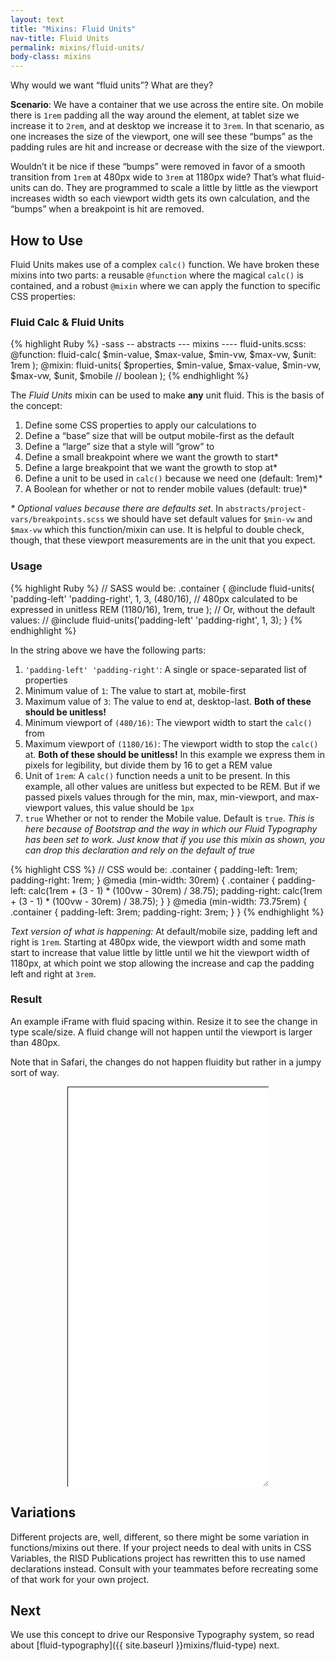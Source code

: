 ```yaml
---
layout: text
title: "Mixins: Fluid Units"
nav-title: Fluid Units
permalink: mixins/fluid-units/
body-class: mixins
---
```


Why would we want “fluid units”? What are they? 

**Scenario**: We have a container that we use across the entire site. On mobile there is `1rem` padding all the way around the element, at tablet size we increase it to `2rem`, and at desktop we increase it to `3rem`. In that scenario, as one increases the size of the viewport, one will see these “bumps” as the padding rules are hit and increase or decrease with the size of the viewport. 

Wouldn’t it be nice if these “bumps” were removed in favor of a smooth transition from `1rem` at 480px wide to `3rem` at 1180px wide? That’s what fluid-units can do. They are programmed to scale a little by little as the viewport increases width so each viewport width gets its own calculation, and the “bumps” when a breakpoint is hit are removed.  

## How to Use
Fluid Units makes use of a complex `calc()` function. We have broken these mixins into two parts: a reusable `@function` where the magical `calc()` is contained, and a robust `@mixin` where we can apply the function to specific CSS properties: 

### Fluid Calc & Fluid Units
{% highlight Ruby %}
-sass
-- abstracts
--- mixins
---- fluid-units.scss:
@function: fluid-calc(
  $min-value,
  $max-value,
  $min-vw,
  $max-vw,
  $unit: 1rem
);
@mixin: fluid-units(
  $properties,
  $min-value,
  $max-value,
  $min-vw,
  $max-vw,
  $unit,
  $mobile // boolean
);
{% endhighlight %}

The _Fluid Units_ mixin can be used to make **any** unit fluid. This is the basis of the concept: 

1. Define some CSS properties to apply our calculations to
1. Define a “base” size that will be output mobile-first as the default
1. Define a “large” size that a style will “grow” to
1. Define a small breakpoint where we want the growth to start*
1. Define a large breakpoint that we want the growth to stop at*
1. Define a unit to be used in `calc()` because we need one (default: 1rem)*
1. A Boolean for whether or not to render mobile values (default: true)*

_* Optional values because there are defaults set_. In `abstracts/project-vars/breakpoints.scss` we should have set default values for `$min-vw` and `$max-vw` which this function/mixin can use. It is helpful to double check, though, that these viewport measurements are in the unit that you expect.

### Usage

{% highlight Ruby %}
// SASS would be:
.container {
  @include fluid-units(
    'padding-left' 'padding-right',
    1,
    3,
    (480/16), // 480px calculated to be expressed in unitless REM
    (1180/16),
    1rem,
    true
  );
  // Or, without the default values:
  // @include fluid-units('padding-left' 'padding-right', 1, 3);
}
{% endhighlight %}

In the string above we have the following parts: 

1. `'padding-left' 'padding-right'`: A single or space-separated list of properties
1. Minimum value of `1`: The value to start at, mobile-first
1. Maximum value of `3`: The value to end at, desktop-last. **Both of these should be unitless!**
1. Minimum viewport of `(480/16)`: The viewport width to start the `calc()` from
1. Maximum viewport of `(1180/16)`: The viewport width to stop the `calc()` at. **Both of these should be unitless!** In this example we express them in pixels for legibility, but divide them by 16 to get a REM value
1. Unit of `1rem`: A `calc()` function needs a unit to be present. In this example, all other values are unitless but expected to be REM. But if we passed pixels values through for the min, max, min-viewport, and max-viewport values, this value should be `1px`
1. `true` Whether or not to render the Mobile value. Default is `true`. _This is here because of Bootstrap and the way in which our Fluid Typography has been set to work. Just know that if you use this mixin as shown, you can drop this declaration and rely on the default of true_

{% highlight CSS %}
// CSS would be:
.container {
  padding-left: 1rem;
  padding-right: 1rem;
}
@media (min-width: 30rem) {
  .container {
    padding-left: calc(1rem + (3 - 1) * (100vw - 30rem) / 38.75);
    padding-right: calc(1rem + (3 - 1) * (100vw - 30rem) / 38.75);
  }
}
@media (min-width: 73.75rem) {
  .container {
    padding-left: 3rem;
    padding-right: 3rem;
  }
}
{% endhighlight %}

*Text version of what is happening:*
At default/mobile size, padding left and right is `1rem`. Starting at 480px wide, the viewport width and some math start to increase that value little by little until we hit the viewport width of 1180px, at which point we stop allowing the increase and cap the padding left and right at `3rem`. 

### Result
An example iFrame with fluid spacing within. Resize it to see the change in type scale/size. A fluid change will not happen until the viewport is larger than 480px. 

Note that in Safari, the changes do not happen fluidity but rather in a jumpy sort of way. 

<div style="width: 322px; height:640px; min-width:322px; max-width:150%; resize:horizontal; overflow:auto; position:relative; left:50%; transform:translateX(-50%)">
  <iframe src="{{ site.baseurl }}mixins/sample-fluid/" style="position: relative; z-index:-1; height:100%; width:100%; border: 1px solid #101010"></iframe>
</div>

## Variations
Different projects are, well, different, so there might be some variation in functions/mixins out there. If your project needs to deal with units in CSS Variables, the RISD Publications project has rewritten this to use named declarations instead. Consult with your teammates before recreating some of that work for your own project. 

## Next
We use this concept to drive our Responsive Typography system, so read about [fluid-typography]({{ site.baseurl }}mixins/fluid-type) next. 
